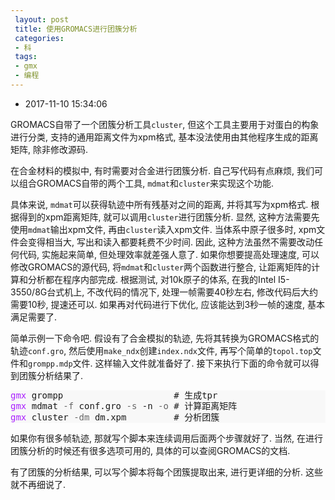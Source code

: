 ```yaml
---
 layout: post
 title: 使用GROMACS进行团簇分析
 categories:
 - 科
 tags:
 - gmx
 - 编程
---
```


- 2017-11-10 15:34:06

GROMACS自带了一个团簇分析工具`cluster`, 但这个工具主要用于对蛋白的构象进行分类, 支持的通用距离文件为xpm格式, 基本没法使用由其他程序生成的距离矩阵, 除非修改源码.

在合金材料的模拟中, 有时需要对合金进行团簇分析. 自己写代码有点麻烦, 我们可以组合GROMACS自带的两个工具, `mdmat`和`cluster`来实现这个功能.

具体来说, `mdmat`可以获得轨迹中所有残基对之间的距离, 并将其写为xpm格式. 根据得到的xpm距离矩阵, 就可以调用`cluster`进行团簇分析. 显然, 这种方法需要先使用`mdmat`输出xpm文件, 再由`cluster`读入xpm文件. 当体系中原子很多时, xpm文件会变得相当大, 写出和读入都要耗费不少时间. 因此, 这种方法虽然不需要改动任何代码, 实施起来简单, 但处理效率就差强人意了. 如果你想要提高处理速度, 可以修改GROMACS的源代码, 将`mdmat`和`cluster`两个函数进行整合, 让距离矩阵的计算和分析都在程序内部完成. 根据测试, 对10k原子的体系, 在我的Intel I5-3550/8G台式机上, 不改代码的情况下, 处理一帧需要40秒左右, 修改代码后大约需要10秒, 提速还可以. 如果再对代码进行下优化, 应该能达到3秒一帧的速度, 基本满足需要了.

简单示例一下命令吧. 假设有了合金模拟的轨迹, 先将其转换为GROMACS格式的轨迹`conf.gro`, 然后使用`make_ndx`创建`index.ndx`文件, 再写个简单的`topol.top`文件和`grompp.mdp`文件. 这样输入文件就准备好了. 接下来执行下面的命令就可以得到团簇分析结果了.

<div class="highlight" style="background:#f8f8f8"><pre style="line-height:125%"><span style="color:#AA22FF">gmx</span> grompp                     # 生成tpr
<span style="color:#AA22FF">gmx</span> mdmat<span style="color:#666666"> -f </span>conf.gro<span style="color:#666666"> -s </span>-n<span style="color:#666666"> -o </span># 计算距离矩阵
<span style="color:#AA22FF">gmx</span> cluster<span style="color:#666666"> -dm </span>dm.xpm         # 分析团簇
</pre></div>

如果你有很多帧轨迹, 那就写个脚本来连续调用后面两个步骤就好了. 当然, 在进行团簇分析的时候还有很多选项可用的, 具体的可以查阅GROMACS的文档.

有了团簇的分析结果, 可以写个脚本将每个团簇提取出来, 进行更详细的分析. 这些就不再细说了.
